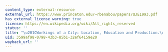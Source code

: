 ```yaml
---
content_type: external-resource
external_url: https://www.princeton.edu/~rbenabou/papers/QJE1993.pdf
has_external_license_warning: true
license: https://en.wikipedia.org/wiki/All_rights_reserved
status: ''
title: "\u201CWorkings of a City: Location, Education and Production.\u201D (PDF)"
uid: 3599af98-0798-43b3-85b1-32ef64159e20
wayback_url: ''
---
```

